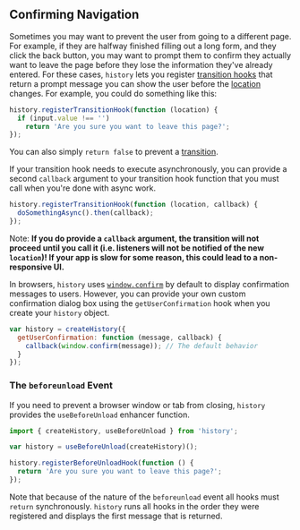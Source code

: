 ## Confirming Navigation

Sometimes you may want to prevent the user from going to a different page. For example, if they are halfway finished filling out a long form, and they click the back button, you may want to prompt them to confirm they actually want to leave the page before they lose the information they've already entered. For these cases, `history` lets you register [transition hooks](Terms.md#transitionhook) that return a prompt message you can show the user before the [location](Terms.md#location) changes. For example, you could do something like this:

```js
history.registerTransitionHook(function (location) {
  if (input.value !== '')
    return 'Are you sure you want to leave this page?';
});
```

You can also simply `return false` to prevent a [transition](Terms.md#transition).

If your transition hook needs to execute asynchronously, you can provide a second `callback` argument to your transition hook function that you must call when you're done with async work.

```js
history.registerTransitionHook(function (location, callback) {
  doSomethingAsync().then(callback);
});
```

Note: **If you do provide a `callback` argument, the transition will not proceed until you call it (i.e. listeners will not be notified of the new `location`)! If your app is slow for some reason, this could lead to a non-responsive UI.**

In browsers, `history` uses [`window.confirm`](https://developer.mozilla.org/en-US/docs/Web/API/Window/confirm) by default to display confirmation messages to users. However, you can provide your own custom confirmation dialog box using the `getUserConfirmation` hook when you create your `history` object.

```js
var history = createHistory({
  getUserConfirmation: function (message, callback) {
    callback(window.confirm(message)); // The default behavior
  }
});
```

### The `beforeunload` Event

If you need to prevent a browser window or tab from closing, `history` provides the `useBeforeUnload` enhancer function.

```js
import { createHistory, useBeforeUnload } from 'history';

var history = useBeforeUnload(createHistory)();

history.registerBeforeUnloadHook(function () {
  return 'Are you sure you want to leave this page?';
});
```

Note that because of the nature of the `beforeunload` event all hooks must `return` synchronously. `history` runs all hooks in the order they were registered and displays the first message that is returned.
